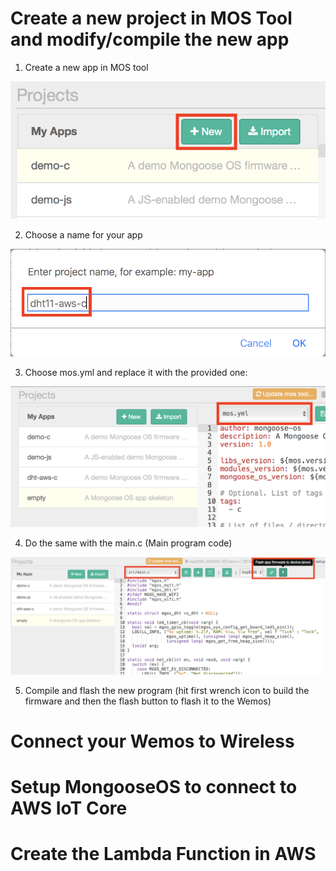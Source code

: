 # Create a new project in MOS Tool and modify/compile the new app

1. Create a new app in MOS tool

![alt text](https://github.com/cschnidr/iot-hackathon-v2/blob/master/images/4-dhtapp-1.png "Creating a new app")

2. Choose a name for your app

![alt text](https://github.com/cschnidr/iot-hackathon-v2/blob/master/images/4-dhtapp-2.png "Choosing a name")

3. Choose mos.yml and replace it with the provided one: 

![alt text](https://github.com/cschnidr/iot-hackathon-v2/blob/master/images/4-dhtapp-3.png "Modify mos.yml")

4. Do the same with the main.c (Main program code)

![alt text](https://github.com/cschnidr/iot-hackathon-v2/blob/master/images/4-dhtapp-4.png "Modify main.c")

5. Compile and flash the new program (hit first wrench icon to build the firmware and then the flash button to flash it to the Wemos)


# Connect your Wemos to Wireless


# Setup MongooseOS to connect to AWS IoT Core


# Create the Lambda Function in AWS




